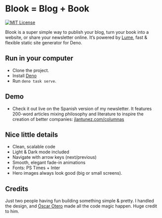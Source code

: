 # Blook = Blog + Book

[![MIT License](https://img.shields.io/badge/license-MIT-blue.svg)](http://opensource.org/licenses/MIT)

Blook is a super simple way to publish your blog, turn your book into a website, or share your newsletter online.
It’s powered by [Lume](https://lume.land/), fast & flexible static site generator for Deno.

## Run in your computer

- Clone the project.
- Install [Deno](https://deno.com/)
- Run `deno task serve`.

## Demo

- Check it out live on the Spanish version of my newsletter. It features 200-word articles mixing philosophy and literature to inspire the creation of better companies: [jlantunez.com/columnas](https://jlantunez.com/columnas)

## Nice little details

- Clean, scalable code 
- Light & Dark mode included
- Navigate with arrow keys (next/previous)
- Smooth, elegant fade-in animations
- Fonts: PS Times + Inter
- Hero images always look good (big or small screens).
 
## Credits

Just two people having fun building something simple & pretty. I handled the design, and [Óscar Otero](https://oscarotero.com/) made all the code magic happen. Huge credit to him. 
